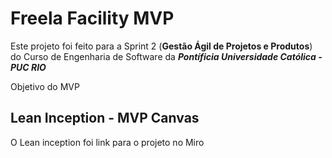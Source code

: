 # **Freela Facility MVP**

Este projeto foi feito para a Sprint 2 (**Gestão Ágil de Projetos e Produtos**) do Curso de Engenharia de Software da ***Pontíficia Universidade Católica - PUC RIO*** 

Objetivo do MVP 

## Lean Inception - MVP Canvas 

[](https://github.com/Penichezito/Freela-Facility-MVP-Sprint-2/blob/main/img/MVP-Canvas-FF.png)

O Lean inception foi 
link para o projeto no Miro
